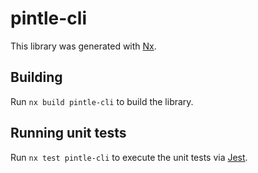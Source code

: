 # pintle-cli

This library was generated with [Nx](https://nx.dev).

## Building

Run `nx build pintle-cli` to build the library.

## Running unit tests

Run `nx test pintle-cli` to execute the unit tests via [Jest](https://jestjs.io).
